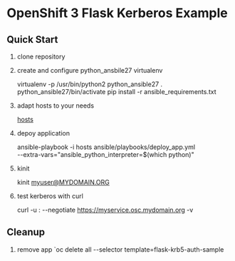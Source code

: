 # OpenShift 3 Flask Kerberos Example

## Quick Start
1. clone repository

2. create  and configure python_ansbile27 virtualenv

    virtualenv -p /usr/bin/python2 python_ansible27
    . python_ansible27/bin/activate
    pip install -r ansible_requirements.txt

3. adapt hosts to your needs

    [hosts](hosts)

4. depoy application

    ansible-playbook -i hosts ansible/playbooks/deploy_app.yml \
         --extra-vars="ansible_python_interpreter=$(which python)"

5. kinit

    kinit myuser@MYDOMAIN.ORG

6. test kerberos with curl

    curl -u : --negotiate https://myservice.osc.mydomain.org -v

## Cleanup

1. remove app `oc delete all --selector template=flask-krb5-auth-sample
